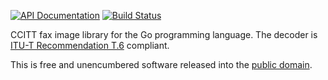 [![API Documentation](https://godoc.org/github.com/pascaldekloe/got.6?status.svg)](https://godoc.org/github.com/pascaldekloe/got.6)
[![Build Status](https://travis-ci.org/pascaldekloe/got.6.svg?branch=master)](https://travis-ci.org/pascaldekloe/got.6)

CCITT fax image library for the Go programming language.
The decoder is [ITU-T Recommendation T.6](http://www.itu.int/rec/T-REC-T.6-198811-I) compliant.

This is free and unencumbered software released into the
[public domain](http://creativecommons.org/publicdomain/zero/1.0).
